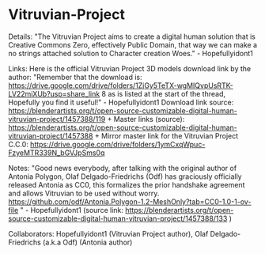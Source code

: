 # Vitruvian-Project
Details:
"The Vitruvian Project aims to create a digital human solution that is Creative Commons Zero, effectively Public Domain, that way we can make a no strings attached solution to Character creation Woes." - Hopefullyidont1

Links:
Here is the official Vitruvian Project 3D models download link by the author:
"Remember that the download is: https://drive.google.com/drive/folders/1ZjGy5TeTX-wgMIQvpUsRTK-LV22miXUb?usp=share_link 8 as is listed at the start of the thread, Hopefully you find it useful!" - Hopefullyidont1
Download link source: https://blenderartists.org/t/open-source-customizable-digital-human-vitruvian-project/1457388/119 + 
Master links (source): https://blenderartists.org/t/open-source-customizable-digital-human-vitruvian-project/1457388 + 
Mirror master link for the Vitruvian Project C.C.0: https://drive.google.com/drive/folders/1ymCxqWpuc-FzyeMTR339N_bGVJpSms0q

Notes:
"Good news everybody, after talking with the original author of Antonia Polygon, Olaf Delgado-Friedrichs (Odf) has graciously officially released Antonia as CC0, this formalizes the prior handshake agreement and allows Vitruvian to be used without worry.
https://github.com/odf/Antonia.Polygon-1.2-MeshOnly?tab=CC0-1.0-1-ov-file " - Hopefullyidont1 (source link: https://blenderartists.org/t/open-source-customizable-digital-human-vitruvian-project/1457388/133 )

Collaborators:
Hopefullyidont1 (Vitruvian Project author),
Olaf Delgado-Friedrichs (a.k.a Odf) (Antonia author)
